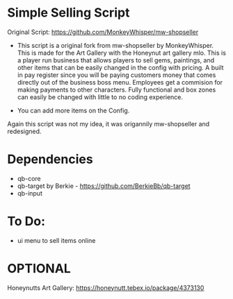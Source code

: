 # Simple Selling Script

Original Script: https://github.com/MonkeyWhisper/mw-shopseller

* This script is a original fork from mw-shopseller by MonkeyWhisper. This is made for the Art Gallery with the Honeynut art gallery mlo. This is a player run business that allows players to sell gems, paintings, and other items that can be easily changed in the config with pricing. A built in pay  register since you will be paying customers money that comes directly out of the business boss menu. Employees get a commision for making payments to other characters. Fully functional and box zones can easily be changed with little to no coding experience. 

* You can add more items on the Config.

Again this script was not my idea, it was origannily mw-shopseller and redesigned. 

# Dependencies
* qb-core
* qb-target by Berkie - https://github.com/BerkieBb/qb-target
* qb-input

# To Do:
* ui menu to sell items online

# OPTIONAL

Honeynutts Art Gallery: https://honeynutt.tebex.io/package/4373130
